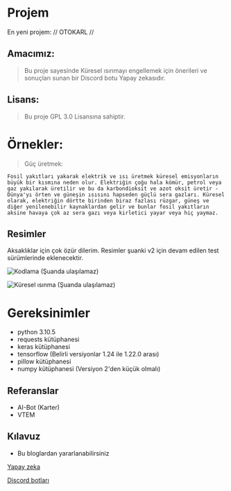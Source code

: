 # Projem

En yeni projem: // OTOKARL //

## Amacımız:
> Bu proje sayesinde Küresel ısınmayı engellemek için önerileri ve sonuçları sunan bir Discord botu Yapay zekasıdır.

## Lisans:
> Bu proje GPL 3.0 Lisansına sahiptir.

# Örnekler:
> Güç üretmek:

    Fosil yakıtları yakarak elektrik ve ısı üretmek küresel emisyonların büyük bir kısmına neden olur. Elektriğin çoğu hala kömür, petrol veya gaz yakılarak üretilir ve bu da karbondioksit ve azot oksit üretir - Dünya'yı örten ve güneşin ısısını hapseden güçlü sera gazları. Küresel olarak, elektriğin dörtte birinden biraz fazlası rüzgar, güneş ve diğer yenilenebilir kaynaklardan gelir ve bunlar fosil yakıtların aksine havaya çok az sera gazı veya kirletici yayar veya hiç yaymaz.

## Resimler
Aksaklıklar için çok özür dilerim. Resimler şuanki v2 için devam edilen test sürümlerinde eklenecektir.

![Kodlama (Şuanda ulaşılamaz)](https://github.com/user-attachments/assets/480a60a9-775f-4913-883a-841214aa5cea)

![Küresel ısınma (Şuanda ulaşılamaz)](https://github.com/user-attachments/assets/204c9cd1-e87c-4880-bad2-f5e9b48a9a7e)

# Gereksinimler
- python 3.10.5
- requests kütüphanesi
- keras kütüphanesi
- tensorflow (Belirli versiyonlar 1.24 ile 1.22.0 arası)
- pillow kütüphanesi
- numpy kütüphanesi (Versiyon 2'den küçük olmalı)

## Referanslar
- AI-Bot (Karter)
- VTEM

## Kılavuz
- Bu bloglardan yararlanabilirsiniz 

[Yapay zeka](https://www.pecan.ai/blog/3-ways-build-your-own-ai-model/)

[Discord botları](https://www.upwork.com/resources/how-to-make-discord-bot)
